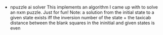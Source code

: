 * npuzzle ai solver
This implements an algorithm I came up with to solve an nxm puzzle. Just for fun!
Note: a solution from the initial state to a given state exists iff the inversion number of the state + the taxicab distance between the blank squares in the ininitial and given states is even
